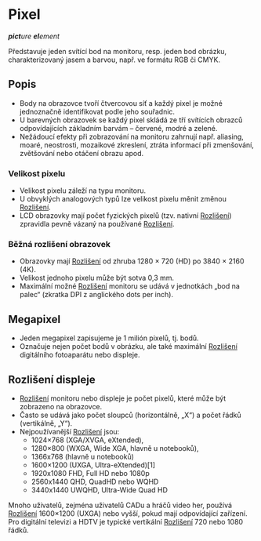 # Pixel
_**pict**ure **el**ement_

Představuje jeden svítící bod na monitoru, resp. jeden bod obrázku, charakterizovaný jasem a barvou, např. ve formátu RGB či CMYK. 

## Popis

- Body na obrazovce tvoří čtvercovou síť a každý pixel je možné jednoznačně identifikovat podle jeho souřadnic.
- U barevných obrazovek se každý pixel skládá ze tří svítících obrazců odpovídajících základním barvám – červené, modré a zelené.
- Nežádoucí efekty při zobrazování na monitoru zahrnují např. aliasing, moaré, neostrosti, mozaikové zkreslení, ztráta informací při zmenšování, zvětšování nebo otáčení obrazu apod.

### Velikost pixelu

- Velikost pixelu záleží na typu monitoru.
- U obvyklých analogových typů lze velikost pixelu měnit změnou [Rozlišení](Rozlišení.md).
- LCD obrazovky mají počet fyzických pixelů (tzv. nativní [Rozlišení](Rozlišení.md)) zpravidla pevně vázaný na používané [Rozlišení](Rozlišení.md).

### Běžná rozlišení obrazovek

- Obrazovky mají [Rozlišení](Rozlišení.md) od zhruba 1280 × 720 (HD) po 3840 × 2160 (4K).
- Velikost jednoho pixelu může být sotva 0,3 mm.
- Maximální možné [Rozlišení](Rozlišení.md) monitoru se udává v jednotkách „bod na palec“ (zkratka DPI z anglického dots per inch).

## Megapixel

- Jeden megapixel zapisujeme je 1 milión pixelů, tj. bodů.
- Označuje nejen počet bodů v obrázku, ale také maximální [Rozlišení](Rozlišení.md) digitálního fotoaparátu nebo displeje.

## Rozlišení displeje

- [Rozlišení](Rozlišení.md) monitoru nebo displeje je počet pixelů, které může být zobrazeno na obrazovce.
- Často se udává jako počet sloupců (horizontálně, „X“) a počet řádků (vertikálně, „Y“).
- Nejpoužívanější [Rozlišení](Rozlišení.md) jsou:
	- 1024×768 (XGA/XVGA, eXtended),
	- 1280×800 (WXGA, Wide XGA, hlavně u notebooků),
	- 1366x768 (hlavně u notebooků)
	- 1600×1200 (UXGA, Ultra-eXtended)[1]
	- 1920x1080 FHD, Full HD nebo 1080p
	- 2560x1440 QHD, QuadHD nebo WQHD
	- 3440x1440 UWQHD, Ultra-Wide Quad HD

Mnoho uživatelů, zejména uživatelů CADu a hráčů video her, používá [Rozlišení](Rozlišení.md) 1600×1200 (UXGA) nebo vyšší, pokud mají odpovídající zařízení. Pro digitální televizi a HDTV je typické vertikální [Rozlišení](Rozlišení.md) 720 nebo 1080 řádků.